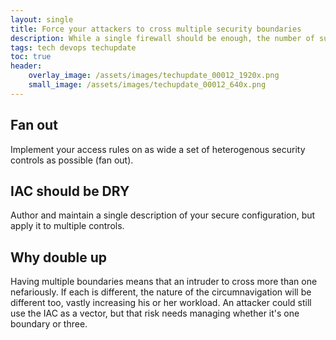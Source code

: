 ```yaml
---
layout: single
title: Force your attackers to cross multiple security boundaries
description: While a single firewall should be enough, the number of successful attacks implies that it's not.
tags: tech devops techupdate
toc: true
header:
    overlay_image: /assets/images/techupdate_00012_1920x.png
    small_image: /assets/images/techupdate_00012_640x.png
---
```


## Fan out
Implement your access rules on as wide a set of heterogenous security controls as possible (fan out).

## IAC should be DRY
Author and maintain a single description of your secure configuration, but apply it to multiple controls.

## Why double up
Having multiple boundaries means that an intruder to cross more than one nefariously.
If each is different, the nature of the circumnavigation will be different too, vastly increasing his or her workload.
An attacker could still use the IAC as a vector, but that risk needs managing whether it's one boundary or three.
